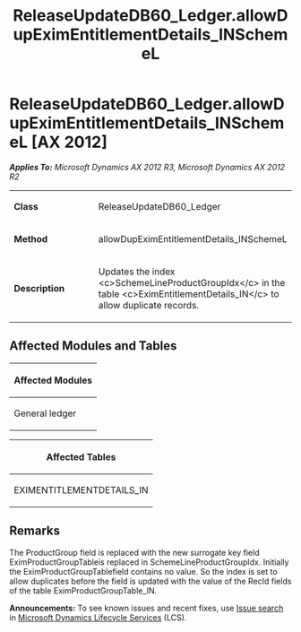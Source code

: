 ﻿---
title: ReleaseUpdateDB60_Ledger.allowDupEximEntitlementDetails_INSchemeL
TOCTitle: ReleaseUpdateDB60_Ledger.allowDupEximEntitlementDetails_INSchemeL
ms:assetid: b4afe2b1-d153-0d80-1f11-f6b0bd1dafd8
ms:mtpsurl: https://msdn.microsoft.com/en-us/library/JJ736968(v=AX.60)
ms:contentKeyID: 49710652
ms.date: 05/18/2015
mtps_version: v=AX.60
---

# ReleaseUpdateDB60\_Ledger.allowDupEximEntitlementDetails\_INSchemeL [AX 2012]


_**Applies To:** Microsoft Dynamics AX 2012 R3, Microsoft Dynamics AX 2012 R2_

<table>
<colgroup>
<col style="width: 50%" />
<col style="width: 50%" />
</colgroup>
<tbody>
<tr class="odd">
<td><p><strong>Class</strong></p></td>
<td><p>ReleaseUpdateDB60_Ledger</p></td>
</tr>
<tr class="even">
<td><p><strong>Method</strong></p></td>
<td><p>allowDupEximEntitlementDetails_INSchemeL</p></td>
</tr>
<tr class="odd">
<td><p><strong>Description</strong></p></td>
<td><p>Updates the index &lt;c&gt;SchemeLineProductGroupIdx&lt;/c&gt; in the table &lt;c&gt;EximEntitlementDetails_IN&lt;/c&gt; to allow duplicate records.</p></td>
</tr>
</tbody>
</table>


## Affected Modules and Tables

<table>
<colgroup>
<col style="width: 100%" />
</colgroup>
<thead>
<tr class="header">
<th><p>Affected Modules</p></th>
</tr>
</thead>
<tbody>
<tr class="odd">
<td><p>General ledger</p></td>
</tr>
</tbody>
</table>


<table>
<colgroup>
<col style="width: 100%" />
</colgroup>
<thead>
<tr class="header">
<th><p>Affected Tables</p></th>
</tr>
</thead>
<tbody>
<tr class="odd">
<td><p>EXIMENTITLEMENTDETAILS_IN</p></td>
</tr>
</tbody>
</table>


## Remarks

The ProductGroup field is replaced with the new surrogate key field EximProductGroupTableis replaced in SchemeLineProductGroupIdx. Initially the EximProductGroupTablefield contains no value. So the index is set to allow duplicates before the field is updated with the value of the RecId fields of the table EximProductGroupTable\_IN.

  
**Announcements:** To see known issues and recent fixes, use [Issue search](http://go.microsoft.com/fwlink/?linkid=389258) in [Microsoft Dynamics Lifecycle Services](http://go.microsoft.com/fwlink/?linkid=306505) (LCS).

